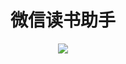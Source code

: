 <h1 align="center">微信读书助手</h1>

<p align="center">
   <a target="_blank" href="https://chrome.google.com/webstore/detail/%E5%BE%AE%E4%BF%A1%E8%AF%BB%E4%B9%A6%E5%8A%A9%E6%89%8B/ekpegdfbihlbocepglfimeodnpiohcba?hl=zh-CN"><img src="https://img.shields.io/badge/Download-web%20chrome%20store-blue.svg"></a>
</p>

